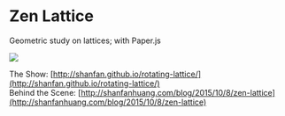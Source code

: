 # Zen Lattice
Geometric study on lattices; with Paper.js

![](http://static1.squarespace.com/static/5155d350e4b0e1be884304d7/t/56454e7be4b034f10771c999/1447382652588/?format=2500w)

The Show: [http://shanfan.github.io/rotating-lattice/](http://shanfan.github.io/rotating-lattice/)  
Behind the Scene: [http://shanfanhuang.com/blog/2015/10/8/zen-lattice](http://shanfanhuang.com/blog/2015/10/8/zen-lattice)  
